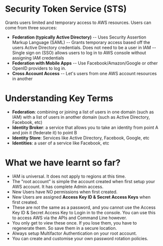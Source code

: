 # Security Token Service (STS)
Grants users limited and temporary access to AWS resources. Users can come from three sources:

- **Federation (typically Active Directory)**
-- Uses Security Assertion Markup Language (SAML)
-- Grants temporary access based off the users Active Directory credentials. Does not need to be a user in IAM
-- Single sign on (SSO) allows users to log in to AWS console without assigning IAM credentials
- **Federation with Mobile Apps**
-- Use Facebook/Amazon/Google or other OpenID providers to log in.
- **Cross Account Access**
-- Let's users from one AWS account resources in another

# Understanding Key Terms
- **Federation**: combining or joining a list of users in one domain (such as IAM) with a list of users in another domain (such as Active Directory, Facebook, etc)
- **Identity Broker**: a service that allows you to take an identity from point A and join it (federate it) to point B
- **Identity Store**: Services like Active Directory, Facebook, Google, etc
- **Identities**: a user of a service like Facebook, etc

# What we have learnt so far?
- IAM is universal. It does not apply to regions at this time.
- The "root account" is simple the account created when first setup your AWS account. It has complete Admin access.
- New Users have NO permissions when first created.
- New Users are assigned **Access Key ID & Secret Access Keys** when first created.
- These are not the same as a password, and you cannot use the Access Key ID & Secret Access Key to Login in to the console. You can use this to access AWS via the APIs and Command Line however.
- You only get to view these once. If you lose them, you have to regenerate them. So save them in a secure location.
- Always setup Multifactor Authentication on your root account.
- You can create and customise your own password rotation policies.
